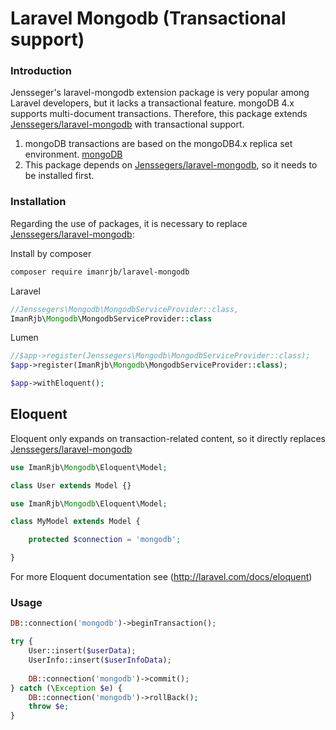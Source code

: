 # Laravel Mongodb (Transactional support)

### Introduction


Jensseger's laravel-mongodb extension package is very popular among Laravel developers, but it lacks a transactional feature. mongoDB 4.x supports multi-document transactions. Therefore, this package extends [Jenssegers/laravel-mongodb](https://github.com/jenssegers/laravel-mongodb) with transactional support.

1. mongoDB transactions are based on the mongoDB4.x replica set environment. [mongoDB](https://docs.mongodb.com/manual/core/transactions)
2. This package depends on [Jenssegers/laravel-mongodb](https://packagist.org/packages/jenssegers/mongodb), so it needs to be installed first.

### Installation

Regarding the use of packages, it is necessary to replace [Jenssegers/laravel-mongodb](https://packagist.org/packages/jenssegers/mongodb#installation):

Install by composer
```bash
composer require imanrjb/laravel-mongodb
```

Laravel
```php
//Jenssegers\Mongodb\MongodbServiceProvider::class,
ImanRjb\Mongodb\MongodbServiceProvider::class
```

Lumen
```php
//$app->register(Jenssegers\Mongodb\MongodbServiceProvider::class);
$app->register(ImanRjb\Mongodb\MongodbServiceProvider::class);

$app->withEloquent();
```

Eloquent
--------
Eloquent only expands on transaction-related content, so it directly replaces [Jenssegers/laravel-mongodb](https://github.com/jenssegers/laravel-mongodb#eloquent)

```php
use ImanRjb\Mongodb\Eloquent\Model;

class User extends Model {}
```

```php
use ImanRjb\Mongodb\Eloquent\Model;

class MyModel extends Model {

    protected $connection = 'mongodb';

}
```

For more Eloquent documentation see (http://laravel.com/docs/eloquent)

### Usage

```php
DB::connection('mongodb')->beginTransaction();

try {
    User::insert($userData);
    UserInfo::insert($userInfoData);
    
    DB::connection('mongodb')->commit();
} catch (\Exception $e) {
    DB::connection('mongodb')->rollBack();
    throw $e;
}
```
